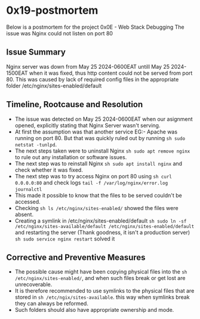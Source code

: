 # 0x19-postmortem

Below is a postmortem for the project 0x0E - Web Stack Debugging
The issue was Nginx could not listen on port 80

## Issue Summary

Nginx server was down from May 25 2024-0600EAT untill May 25 2024-1500EAT
when it was fixed, thus http content could not be served from port 80.
This was caused by lack of required config files in the appropriate folder
/etc/nginx/sites-enabled/default

## Timeline, Rootcause and Resolution

- The issue was detected on May 25 2024-0600EAT when our asignment opened,
explicitly stating that Nginx Server wasn't serving.
- At first the assumption was that another service EG:- Apache was running
on port 80. But that was quickly ruled out by running
```sh sudo netstat -tunlpd```.
- The next steps taken were to uninstall Nginx ```sh sudo apt remove nginx``` to
rule out any installation or software issues.
- The next step was to reinstall Nginx ```sh sudo apt install nginx``` and check
whether it was fixed.
- The next step was to try access Nginx on port 80 using
```sh curl 0.0.0.0:80``` and check logs ```tail -f /var/log/nginx/error.log```
```journalctl ```
- This made it possible to know that the files to be served couldn't be accessed.
- Checking ```sh ls /etc/nginx/sites-enabled/``` showed the files were absent.
- Creating a symlink in /etc/nginx/sites-enabled/default
```sh sudo ln -sf /etc/nginx/sites-available/default /etc/nginx/sites-enabled/default```
and restarting the server (Thank goodness, it isn't a production server)
```sh sudo service nginx restart``` solved it

## Corrective and Preventive Measures

- The possible cause might have been copying physical files into the
```sh /etc/nginx/sites-enabled/```, and when such files break or get lost
are unrecoverable.
- It is therefore recommended to use symlinks to the physical files that are
stored in ```sh /etc/ngix/sites-available```. this way when symlinks break
they can always be reformed.
- Such folders should also have appropriate ownership and mode.

